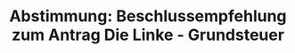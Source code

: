 ---
abstimmung:
  abstimmung: 2
  bundestagssitzung: 119
  datum: 18. Oktober 2019
  legislaturperiode: 19
categories:
- Todo
data:
- title: Abstimmungsergebnis 20191018_2-data.pdf
  url: /res/2021-btw/abstimmungsergebnisse/20191018_2-data.pdf
- title: Abstimmungsergebnis 20191018_2_xls-data.xlsx
  url: /res/2021-btw/abstimmungsergebnisse/20191018_2_xls-data.xlsx
- title: Abstimmungsergebnis 20191018_2_xls-data.csv
  url: /res/2021-btw/abstimmungsergebnisse/csv/20191018_2_xls-data.csv
ergebnis:
  AfD:
    enthaltung: 0
    gesamt: 91
    ja: 86
    nein: 0
    nichtabgegeben: 5
    ungueltig: 0
  Bündnis 90/Die Grünen:
    enthaltung: 0
    gesamt: 67
    ja: 0
    nein: 60
    nichtabgegeben: 7
    ungueltig: 0
  Die Linke:
    enthaltung: 0
    gesamt: 69
    ja: 0
    nein: 64
    nichtabgegeben: 5
    ungueltig: 0
  FDP:
    enthaltung: 0
    gesamt: 80
    ja: 72
    nein: 0
    nichtabgegeben: 8
    ungueltig: 0
  cdu/csu:
    enthaltung: 0
    gesamt: 246
    ja: 225
    nein: 0
    nichtabgegeben: 21
    ungueltig: 0
  file: 20191018_2_xls-data.xlsx
  fraktionslos:
    enthaltung: 0
    gesamt: 4
    ja: 0
    nein: 1
    nichtabgegeben: 3
    ungueltig: 0
  spd:
    enthaltung: 0
    gesamt: 151
    ja: 134
    nein: 0
    nichtabgegeben: 17
    ungueltig: 0
layout: abstimmung
links:
- title: Link zu bundestag.de
  url: https://www.bundestag.de/parlament/plenum/abstimmung/abstimmung?id=624
preview: 'Deutscher Bundestag


  119. Sitzung des Deutschen Bundestages

  am Freitag, 18. Oktober 2019


  Endgültiges Ergebnis der Namentlichen Abstimmung Nr. 2


  Beschlussempfehlung des Ausschusses für Recht und Verbraucherschutz (6. Ausschuss)

  zu dem Antrag der Abgeordneten Caren Lay, Jörg Cezanne, Dr. Gesine Lötzsch, weiterer

  Abgeordneter und der Fraktion DIE LINKE.

  Grundsteuer nicht länger auf Mieterinnen und Mieter umlegen

  Drs. 19/8358 und 19/14118'
tags:
- Todo
title: 'Abstimmung: Beschlussempfehlung zum Antrag Die Linke - Grundsteuer'
---